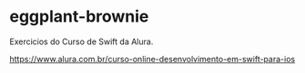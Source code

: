 # eggplant-brownie

Exercicios do Curso de Swift da Alura.

https://www.alura.com.br/curso-online-desenvolvimento-em-swift-para-ios




